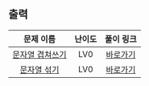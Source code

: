 ## 출력

|        문제 이름         |         난이도          |        풀이 링크         |          
| :-----: | :-----: | :-----: |
| <a href="https://school.programmers.co.kr/learn/courses/30/lessons/181943" target="_blank">문자열 겹쳐쓰기</a> | LV0 | <a href="./solution/문자열 겹쳐쓰기.cpp">바로가기</a> |
| <a href="https://school.programmers.co.kr/learn/courses/30/lessons/181942" target="_blank">문자열 섞기</a> | LV0 | <a href="./solution/문자열 섞기.cpp">바로가기</a> |